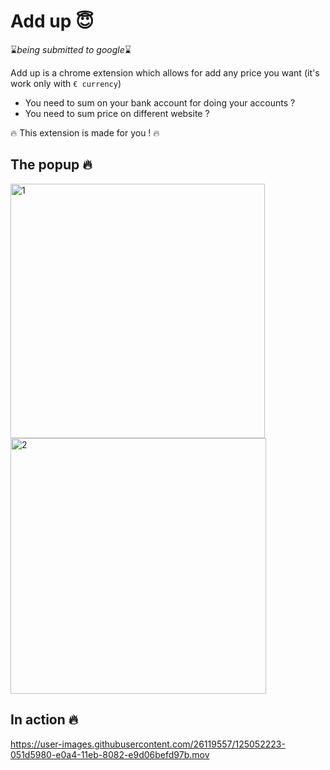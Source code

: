 # Add up 😇

⌛️*being submitted to google*⌛️

Add up is a chrome extension which allows for add any price you want (it's work only with `€ currency`)

- You need to sum on your bank account for doing your accounts ?
- You need to sum price on different website ?

🔥 This extension is made for you ! 🔥

## The popup 🔥
<img width="407" alt="1" src="https://user-images.githubusercontent.com/26119557/125050040-e28a4100-e0a1-11eb-9fd7-2a1e17dec22b.png">
<img width="409" alt="2" src="https://user-images.githubusercontent.com/26119557/125050049-e4540480-e0a1-11eb-95db-4a9d75457000.png">


## In action 🔥

https://user-images.githubusercontent.com/26119557/125052223-051d5980-e0a4-11eb-8082-e9d06befd97b.mov
